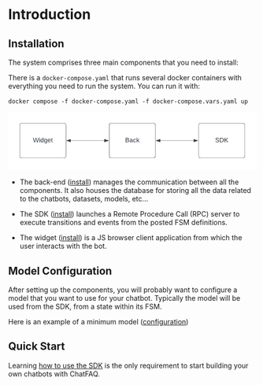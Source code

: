 # Introduction

## Installation

The system comprises three main components that you need to install:

There is a `docker-compose.yaml` that runs several docker containers with everything you need to run the system. You can run it with:

    docker compose -f docker-compose.yaml -f docker-compose.vars.yaml up

![ChatFAQ Components](./_static/images/chatfaq_components.png)


- The back-end (<a href="/en/latest/modules/installations/index.html#back-installation">install</a>) manages the communication between all the components. It also houses the database for storing all the data related to the chatbots, datasets, models, etc...


- The SDK (<a href="/en/latest/modules/installations/index.html#sdk-installation">install</a>) launches a Remote Procedure Call (RPC) server to execute transitions and events from the posted FSM definitions.


- The widget (<a href="/en/latest/modules/installations/index.html#widget-installation">install</a>) is a JS browser client application from which the user interacts with the bot.

## Model Configuration

After setting up the components, you will probably want to configure a model that you want to use for your chatbot. Typically the model will be used from the SDK, from a state within its FSM.

Here is an example of a minimum model ([configuration](./modules/configuration/index.md))

## Quick Start

Learning <a href="/en/latest/modules/sdk/index.html#usage">how to use the SDK</a> is the only requirement to start building your own chatbots with ChatFAQ.
